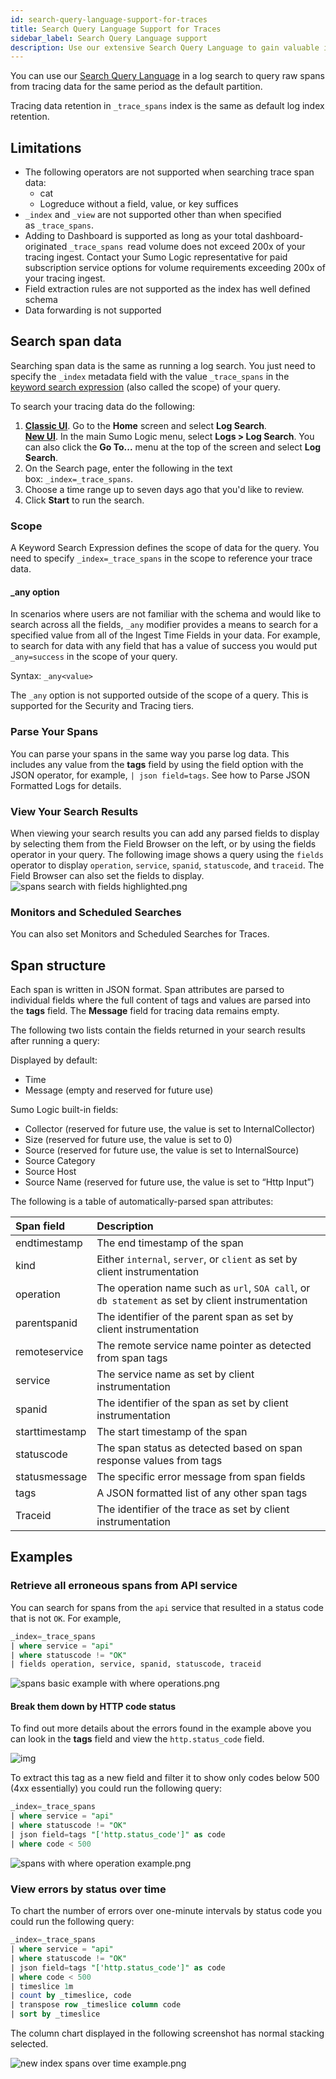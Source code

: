 ```yaml
---
id: search-query-language-support-for-traces
title: Search Query Language Support for Traces
sidebar_label: Search Query Language support
description: Use our extensive Search Query Language to gain valuable insight into your traces.
---
```


You can use our [Search Query Language](/docs/search/search-query-language) in a log search to query raw spans from tracing data for the same period as the default partition.

Tracing data retention in `_trace_spans` index is the same as default log index retention.

## Limitations

* The following operators are not supported when searching trace span data:
    * cat
    * Logreduce without a field, value, or key suffices
* `_index` and `_view` are not supported other than when specified as `_trace_spans`.
* Adding to Dashboard is supported as long as your total dashboard-originated `_trace_spans `read volume does not exceed 200x of your tracing ingest. Contact your Sumo Logic representative for paid subscription service options for volume requirements exceeding 200x of your tracing ingest.
* Field extraction rules are not supported as the index has well defined schema
* Data forwarding is not supported


## Search span data

Searching span data is the same as running a log search. You just need to specify the `_index` metadata field with the value `_trace_spans` in the [keyword search expression](/docs/search/get-started-with-search/build-search/keyword-search-expressions) (also called the scope) of your query.

To search your tracing data do the following:

1. [**Classic UI**](/docs/get-started/sumo-logic-ui-classic). Go to the **Home** screen and select **Log Search**. <br/>[**New UI**](/docs/get-started/sumo-logic-ui). In the main Sumo Logic menu, select **Logs > Log Search**. You can also click the **Go To...** menu at the top of the screen and select **Log Search**.  
1. On the Search page, enter the following in the text box: `_index=_trace_spans`. 
1. Choose a time range up to seven days ago that you'd like to review.
1. Click **Start** to run the search.

### Scope

A Keyword Search Expression defines the scope of data for the query. You need to specify `_index=_trace_spans` in the scope to reference your trace data.

#### _any option

In scenarios where users are not familiar with the schema and would like to search across all the fields, `_any` modifier provides a means to search for a specified value from all of the Ingest Time Fields in your data. For example, to search for data with any field that has a value of success you would put `_any=success` in the scope of your query.

Syntax: `_any<value>`

The `_any` option is not supported outside of the scope of a query. This is supported for the Security and Tracing tiers.

### Parse Your Spans

You can parse your spans in the same way you parse log data. This includes any value from the **tags** field by using the field option with the JSON operator, for example, `| json field=tags`. See how to Parse JSON Formatted Logs for details.

### View Your Search Results

When viewing your search results you can add any parsed fields to display by selecting them from the Field Browser on the left, or by using the fields operator in your query. The following image shows a query using the `fields` operator to display `operation`, `service`, `spanid`, `statuscode`, and `traceid`. The Field Browser can also set the fields to display.<br/> ![spans search with fields highlighted.png](/img/apm/spans-search-with-fields-highlighted.png)

### Monitors and Scheduled Searches
You can also set Monitors and Scheduled Searches for Traces.

## Span structure

Each span is written in JSON format. Span attributes are parsed to individual fields where the full content of tags and values are parsed into the **tags** field. The **Message** field for tracing data remains empty.

The following two lists contain the fields returned in your search results after running a query:

Displayed by default:
* Time
* Message (empty and reserved for future use)

Sumo Logic built-in fields:

* Collector (reserved for future use, the value is set to InternalCollector)
* Size (reserved for future use, the value is set to 0)
* Source (reserved for future use, the value is set to InternalSource)
* Source Category
* Source Host
* Source Name (reserved for future use, the value is set to “Http Input”)

The following is a table of automatically-parsed span attributes:

| Span field | Description |
|:----------------|:----------------|
| endtimestamp   | The end timestamp of the span                                                                    |
| kind           | Either `internal`, `server`, or `client` as set by client instrumentation                        |
| operation      | The operation name such as `url`, `SOA call`, or `db statement` as set by client instrumentation |
| parentspanid   | The identifier of the parent span as set by client instrumentation                               |
| remoteservice  | The remote service name pointer as detected from span tags                                       |
| service        | The service name as set by client instrumentation                                                |
| spanid         | The identifier of the span as set by client instrumentation                                      |
| starttimestamp | The start timestamp of the span                                                                  |
| statuscode     | The span status as detected based on span response values from tags                              |
| statusmessage  | The specific error message from span fields                                                      |
| tags           | A JSON formatted list of any other span tags                                                     |
| Traceid        | The identifier of the trace as set by client instrumentation                                     |

## Examples

### Retrieve all erroneous spans from API service

You can search for spans from the `api` service that resulted in a status code that is not `OK`. For example,

```sql
_index=_trace_spans
| where service = "api"
| where statuscode != "OK"
| fields operation, service, spanid, statuscode, traceid
```

![spans basic example with where operations.png](/img/apm/spans-basic-example-with-where-operations.png)

#### Break them down by HTTP code status

To find out more details about the errors found in the example above you
can look in the **tags** field and view the `http.status_code` field.

![img](/img/apm/traces/http-code-status.png)

To extract this tag as a new field and filter it to show only codes below 500 (4xx essentially) you could run the following query:

```sql
_index=_trace_spans
| where service = "api"
| where statuscode != "OK"
| json field=tags "['http.status_code']" as code
| where code < 500
```

![spans with where operation example.png](/img/apm/spans-with-where-operation-example.png)

### View errors by status over time

To chart the number of errors over one-minute intervals by status code
you could run the following query:

```sql
_index=_trace_spans
| where service = "api"
| where statuscode != "OK"
| json field=tags "['http.status_code']" as code
| where code < 500
| timeslice 1m
| count by _timeslice, code
| transpose row _timeslice column code
| sort by _timeslice
```

The column chart displayed in the following screenshot has normal stacking selected.

![new index spans over time example.png](/img/apm/traces/new-index-spans-over-time-example.png)
